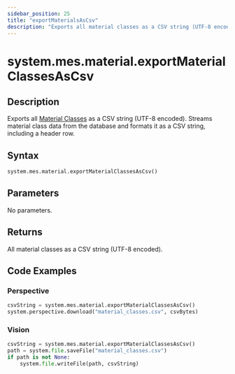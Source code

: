 ```yaml
---
sidebar_position: 25
title: "exportMaterialsAsCsv"
description: "Exports all material classes as a CSV string (UTF-8 encoded)"
---
```


# system.mes.material.exportMaterialClassesAsCsv

## Description

Exports all [Material Classes](../../data-model/material-model/material-class) as a CSV string (UTF-8 encoded). 
Streams material class data from the database and formats it as a CSV string, including a header row.

## Syntax

```python
system.mes.material.exportMaterialClassesAsCsv()
```

## Parameters

No parameters.

## Returns

All material classes as a CSV string (UTF-8 encoded).

## Code Examples

### Perspective
```python
csvString = system.mes.material.exportMaterialClassesAsCsv()
system.perspective.download("material_classes.csv", csvBytes)
```

### Vision
```python
csvString = system.mes.material.exportMaterialClassesAsCsv()
path = system.file.saveFile("material_classes.csv")
if path is not None:
	system.file.writeFile(path, csvString)
```


